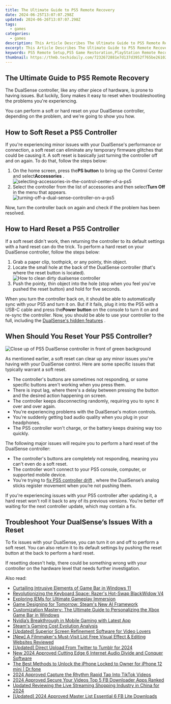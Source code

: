 ```yaml
---
title: The Ultimate Guide to PS5 Remote Recovery
date: 2024-06-25T13:07:07.298Z
updated: 2024-06-26T13:07:07.298Z
tags:
  - games
categories:
  - games
description: This Article Describes The Ultimate Guide to PS5 Remote Recovery
excerpt: This Article Describes The Ultimate Guide to PS5 Remote Recovery
keywords: PS5 Remote Setup,PS5 Game Restoration,PlayStation Remote Recovery Troubleshooting,Ultimate PS5 Backup Strategies,Remote Play on PS5,PS5 Data Loss Prevention,Guide to Remote Play Accessories for PS5
thumbnail: https://thmb.techidaily.com/7232672881e7d137d3952f765be2610288c45b29a2009d979134d6c02c0bbdb8.jpg
---
```


## The Ultimate Guide to PS5 Remote Recovery

 The DualSense controller, like any other piece of hardware, is prone to having issues. But luckily, Sony makes it easy to reset when troubleshooting the problems you're experiencing.

 You can perform a soft or hard reset on your DualSense controller, depending on the problem, and we're going to show you how.

## How to Soft Reset a PS5 Controller

 If you're experiencing minor issues with your DualSense's performance or connection, a soft reset can eliminate any temporary firmware glitches that could be causing it. A soft reset is basically just turning the controller off and on again. To do that, follow the steps below:

1. On the home screen, press the**PS button** to bring up the Control Center and select**Accessories** .  
![selecting-accessories-in-the-control-center-of-a-ps5](https://static1.makeuseofimages.com/wordpress/wp-content/uploads/2023/07/selecting-accessories-in-the-control-center-of-a-ps5.jpg)
2. Select the controller from the list of accessories and then select**Turn Off** in the menu that appears.  
![turning-off-a-dual-sense-controller-on-a-ps5](https://static1.makeuseofimages.com/wordpress/wp-content/uploads/2023/07/turning-off-a-dual-sense-controller-on-a-ps5.jpg)

 Now, turn the controller back on again and check if the problem has been resolved.

## How to Hard Reset a PS5 Controller

 If a soft reset didn't work, then returning the controller to its default settings with a hard reset can do the trick. To perform a hard reset on your DualSense controller, follow the steps below:

1. Grab a paper clip, toothpick, or any pointy, thin object.
2. Locate the small hole at the back of the DualSense controller (that's where the reset button is located).  
![How to clean dirty dualsense controller](https://static1.makeuseofimages.com/wordpress/wp-content/uploads/2022/10/How-to-clean-dualsense-before.jpg)
3. Push the pointy, thin object into the hole (stop when you feel you've pushed the reset button) and hold for five seconds.

 When you turn the controller back on, it should be able to automatically sync with your PS5 and turn it on. But if it fails, plug it into the PS5 with a USB-C cable and press the**Power button** on the console to turn it on and re-sync the controller. Now, you should be able to use your controller to the full, including the [DualSense's hidden features](https://www.makeuseof.com/ps5-dualsense-controller-hidden-features/) .

## When Should You Reset Your PS5 Controller?

![Close up of PS5 DualSense controller in front of green background](https://static1.makeuseofimages.com/wordpress/wp-content/uploads/2022/09/Close-up-of-ps5-Dualsense-controller-in-front-of-green-background-1.jpg)

 As mentioned earlier, a soft reset can clear up any minor issues you're having with your DualSense control. Here are some specific issues that typically warrant a soft reset.

* The controller's buttons are sometimes not responding, or some specific buttons aren't working when you press them.
* There is input lag, where there's a delay between pressing the button and the desired action happening on screen.
* The controller keeps disconnecting randomly, requiring you to sync it over and over again.
* You're experiencing problems with the DualSense's motion controls.
* You're suddenly getting bad audio quality when you plug in your headphones.
* The PS5 controller won't charge, or the battery keeps draining way too quickly.

 The following major issues will require you to perform a hard reset of the DualSense controller:

* The controller's buttons are completely not responding, meaning you can't even do a soft reset.
* The controller won't connect to your PS5 console, computer, or supported mobile device.
* You're trying to [fix PS5 controller drift](https://www.makeuseof.com/fix-drifting-ps5-dualsense-controller/) , where the DualSense’s analog sticks register movement when you’re not pushing them.

 If you're experiencing issues with your PS5 controller after updating it, a hard reset won't roll it back to any of its previous versions. You're better off waiting for the next controller update, which may contain a fix.

## Troubleshoot Your DualSense’s Issues With a Reset

 To fix issues with your DualSense, you can turn it on and off to perform a soft reset. You can also return it to its default settings by pushing the reset button at the back to perform a hard reset.

 If resetting doesn't help, there could be something wrong with your controller on the hardware level that needs further investigation.


<ins class="adsbygoogle"
     style="display:block"
     data-ad-format="autorelaxed"
     data-ad-client="ca-pub-7571918770474297"
     data-ad-slot="1223367746"></ins>



<ins class="adsbygoogle"
     style="display:block"
     data-ad-client="ca-pub-7571918770474297"
     data-ad-slot="8358498916"
     data-ad-format="auto"
     data-full-width-responsive="true"></ins>

<span class="atpl-alsoreadstyle">Also read:</span>
<div><ul>
<li><a href="https://games-able.techidaily.com/curtailing-intrusive-elements-of-game-bar-in-windows-11/"><u>Curtailing Intrusive Elements of Game Bar in Windows 11</u></a></li>
<li><a href="https://games-able.techidaily.com/revolutionizing-the-keyboard-space-razers-hot-swap-blackwidow-v4/"><u>Revolutionizing the Keyboard Space: Razer's Hot-Swap BlackWidow V4</u></a></li>
<li><a href="https://games-able.techidaily.com/exploring-iems-for-ultimate-gameplay-immersion/"><u>Exploring IEMs for Ultimate Gameplay Immersion</u></a></li>
<li><a href="https://games-able.techidaily.com/game-designing-for-tomorrow-steams-new-ai-framework/"><u>Game Designing for Tomorrow: Steam's New AI Framework</u></a></li>
<li><a href="https://games-able.techidaily.com/customization-mastery-the-ultimate-guide-to-personalizing-the-xbox-game-bar-in-windows/"><u>Customization Mastery: The Ultimate Guide to Personalizing the Xbox Game Bar in Windows</u></a></li>
<li><a href="https://games-able.techidaily.com/nvidias-breakthrough-in-mobile-gaming-with-latest-app/"><u>Nvidia’s Breakthrough in Mobile Gaming with Latest App</u></a></li>
<li><a href="https://games-able.techidaily.com/steams-gaming-cost-evolution-analysis/"><u>Steam's Gaming Cost Evolution Analysis</u></a></li>
<li><a href="https://some-approaches.techidaily.com/updated-superior-screen-refinement-software-for-video-lovers/"><u>[Updated] Superior Screen Refinement Software for Video Lovers</u></a></li>
<li><a href="https://extra-information.techidaily.com/new-a-filmmakers-must-visit-list-free-visual-effect-and-editing-websites-reviewed/"><u>[New] A Filmmaker's Must-Visit List  Free Visual Effect & Editing Websites Reviewed</u></a></li>
<li><a href="https://twitter-videos.techidaily.com/updated-direct-upload-from-twitter-to-tumblr-for-2024/"><u>[Updated] Direct Upload From Twitter to Tumblr for 2024</u></a></li>
<li><a href="https://audio-shaping.techidaily.com/new-2024-approved-cutting-edge-6-internet-audio-divide-and-conquer-software/"><u>New 2024 Approved Cutting Edge 6 Internet Audio Divide and Conquer Software</u></a></li>
<li><a href="https://iphone-unlock.techidaily.com/the-best-methods-to-unlock-the-iphone-locked-to-owner-for-iphone-12-mini-drfone-by-drfone-ios/"><u>The Best Methods to Unlock the iPhone Locked to Owner for iPhone 12 mini | Dr.fone</u></a></li>
<li><a href="https://tiktok-videos.techidaily.com/2024-approved-capture-the-rhythm-rapid-tap-into-tiktok-videos/"><u>2024 Approved  Capture the Rhythm  Rapid Tap Into TikTok Videos</u></a></li>
<li><a href="https://facebook-video-recording.techidaily.com/2024-approved-secure-your-videos-top-5-fb-downloader-apps-ranked/"><u>2024 Approved  Secure Your Videos  Top 5 FB Downloader Apps Ranked</u></a></li>
<li><a href="https://ai-voice-clone.techidaily.com/updated-reviewing-the-live-streaming-shopping-industry-in-china-for-2024/"><u>Updated Reviewing the Live Streaming Shopping Industry in China for 2024</u></a></li>
<li><a href="https://facebook-video-content.techidaily.com/updated-2024-approved-master-list-essential-6-fb-lite-downloads/"><u>[Updated] 2024 Approved  Master List  Essential 6 FB Lite Downloads</u></a></li>
</ul></div>
